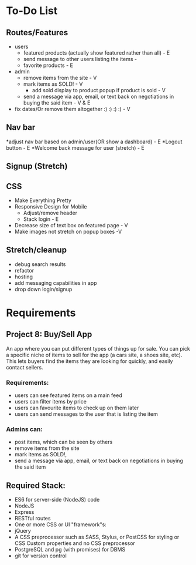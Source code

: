 # To-Do List

## Routes/Features
* users 
  * featured products (actually show featured rather than all) - E
  * send message to other users listing the items - 
  * favorite products - E
* admin
  * remove items from the site - V
  * mark items as SOLD! - V
    * add sold display to product popup if product is sold - V
  * send a message via app, email, or text back on negotiations in buying the said item - V & E
* fix dates/Or remove them altogether :) :) :) :) - V

## Nav bar
  *adjust nav bar based on admin/user(OR show a dashboard) - E
  *Logout button - E 
  *Welcome back message for user (stretch) - E

## Signup (Stretch)

## CSS 
* Make Everything Pretty
* Responsive Design for Mobile
  * Adjust/remove header
  * Stack login - E
* Decrease size of text box on featured page - V
* Make images not stretch on popup boxes -V

## Stretch/cleanup
* debug search results
* refactor
* hosting
* add messaging capabilities in app
* drop down login/signup

# Requirements

## Project 8: Buy/Sell App

An app where you can put different types of things up for sale. You can pick a specific niche of items to sell for the app (a cars site, a shoes site, etc). This lets buyers find the items they are looking for quickly, and easily contact sellers.

### Requirements:
* users can see featured items on a main feed
* users can filter items by price
* users can favourite items to check up on them later
* users can send messages to the user that is listing the item

### Admins can:

* post items, which can be seen by others
* remove items from the site
* mark items as SOLD!,
* send a message via app, email, or text back on negotiations in buying the said item

## Required Stack:

* ES6 for server-side (NodeJS) code
* NodeJS
* Express
* RESTful routes
* One or more CSS or UI "framework"s:
* jQuery
* A CSS preprocessor such as SASS, Stylus, or PostCSS for styling or CSS Custom properties and no CSS preprocessor
* PostgreSQL and pg (with promises) for DBMS
* git for version control
